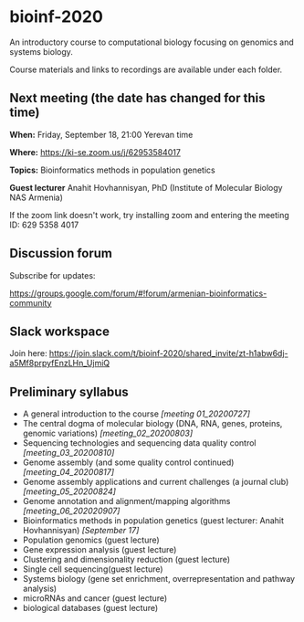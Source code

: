 # bioinf-2020
An introductory course to computational biology focusing on genomics and systems biology. 

Course materials and links to recordings are available under each folder. 

## Next meeting (the date has changed for this time)

**When:** Friday, September 18, 21:00 Yerevan time

**Where:** https://ki-se.zoom.us/j/62953584017 

**Topics:** Bioinformatics methods in population genetics

**Guest lecturer** Anahit Hovhannisyan, PhD (Institute of Molecular Biology NAS Armenia)

If the zoom link doesn't work, try installing zoom and entering the meeting ID: 629 5358 4017

## Discussion forum

Subscribe for updates: 

https://groups.google.com/forum/#!forum/armenian-bioinformatics-community 

## Slack workspace 

Join here:
https://join.slack.com/t/bioinf-2020/shared_invite/zt-h1abw6dj-a5Mf8prpyfEnzLHn_UjmiQ 

## Preliminary syllabus
- A general introduction to the course *[meeting 01_20200727]*
- The central dogma of molecular biology (DNA, RNA, genes, proteins, genomic variations) *[meeting_02_20200803]*
- Sequencing technologies and sequencing data quality control *[meeting_03_20200810]*
- Genome assembly (and some quality control continued) *[meeting_04_20200817]*
- Genome assembly applications and current challenges (a journal club) *[meeting_05_20200824]*
- Genome annotation and alignment/mapping algorithms *[meeting_06_202020907]*
- Bioinformatics methods in population genetics (guest lecturer: Anahit Hovhannisyan) *[September 17]*
- Population genomics (guest lecture) 
- Gene expression analysis (guest lecture) 
- Clustering and dimensionality reduction (guest lecture) 
- Single cell sequencing(guest lecture) 
- Systems biology (gene set enrichment, overrepresentation and pathway analysis) 
- microRNAs and cancer (guest lecture) 
- biological databases (guest lecture)
